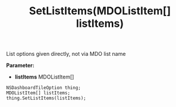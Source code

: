 ﻿---
uid: crmscript_ref_NSDashboardTileOption_SetListItems
title: SetListItems(MDOListItem[] listItems)
intellisense: NSDashboardTileOption.SetListItems
keywords: NSDashboardTileOption, GetListItems
so.topic: reference
---

List options given directly, not via MDO list name

**Parameter:** 
 - **listItems** MDOListItem[]

```crmscript
NSDashboardTileOption thing;
MDOListItem[] listItems;
thing.SetListItems(listItems);
```

